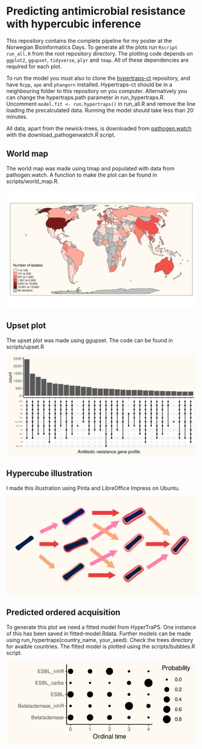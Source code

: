 # Predicting antimicrobial resistance with hypercubic inference

This repository contains the complete pipeline for my poster at the Norwegian Bioinformatics Days. To generate all the plots run `Rscript run_all.R` from the root repository directory. The plotting code depends on `ggplot2`, `ggupset`, `tidyverse`, `plyr` and `tmap`. All of these dependencies are required for each plot. 

To run the model you must also to clone the [hypertraps-ct](https://github.com/StochasticBiology/hypertraps-ct) repository, and have `Rcpp`, `ape` and `phangorn` installed. Hypertraps-ct should be in a neighbouring folder to this repository on you computer. Alternatively you can change the hypertraps.path parameter in run\_hypertraps.R. Uncomment `model.fit <- run.hypertraps()` in run\_all.R and remove the line loading the precalculated data. Running the model should take less than 20 minutes.

All data, apart from the newick-trees, is downloaded from [pathogen.watch](pathogen.watch) with the download\_pathogenwatch.R script. 

## World map

The world map was made using tmap and populated with data from pathogen.watch. A function to make the plot can be found in scripts/world\_map.R.

![World map of Klebsiella isolates](figures/worldmap_poster.svg "Global distribution of whole-genome sequenced isolates")

## Upset plot

The upset plot was made using ggupset. The code can be found in scripts/upset.R

![Upset plot of the different resistance gene profiles](figures/upset_poster.svg "Upset plot over *Klebsiella pneumoniae* resistance profiles")

## Hypercube illustration

I made this illustration using Pinta and LibreOffice Impress on Ubuntu.

![Hypercube with Klebsiella isolates and three features](figures/kp_hypercube_poster.png "Hypercube with three features")

## Predicted ordered acquisition

To generate this plot we need a fitted model from HyperTraPS. One instance of this has been saved in fitted-model.Rdata. Further models can be made using run\_hypertraps(country\_name, your\_seed). Check the trees directory for avaible countries. The fitted model is plotted using the scripts/bubbles.R script. 

![Bubble plot depicting the probable ordering of gene acquisition](figures/bubbles_germany_poster.svg "Bubble plot")
